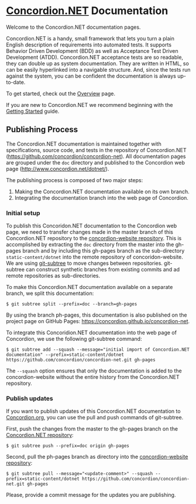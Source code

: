 # [Concordion.NET](http://www.concordion.org/dotnet/) Documentation

Welcome to the Concordion.NET documentation pages.

Concordion.NET is a handy, small framework that lets you turn a plain English description of requirements into automated tests. It supports Behavior Driven Development (BDD) as well as Acceptance Test Driven Development (ATDD). Concordion.NET acceptance tests are so readable, they can double up as system documentation. They are written in HTML, so can be easily hyperlinked into a navigable structure. And, since the tests run against the system, you can be confident the documentation is always up-to-date.

To get started, check out the [Overview](http://www.concordion.org/dotnet/index.html) page.

If you are new to Concordion.NET we recommend beginning with the  [Getting Started](http://www.concordion.org/dotnet/GettingStarted.html) guide.

## Publishing Process

The Concordion.NET documentation is maintained together with specifications, source code, and tests in the repository of Concordion.NET (https://github.com/concordion/concordion-net). All documentation pages are grouped under the `doc` directory and published to the Concordion web page (http://www.concordion.net/dotnet/).

The publishing process is composed of two major steps:

1. Making the Concordion.NET documentation available on its own branch.
2. Integrating the documentation branch into the web page of Concordion.

### Initial setup

To publish this Concoridon.NET documentation to the Concordion web page, we need to transfer changes made in the master branch of this Concordion.NET repository to the [concordion-website repository](https://github.com/concordion/concordion-website). This is accomplished by extracting the `doc` directory from the master into the gh-pages branch and by including this gh-pages branch as the sub-directory `static-content/dotnet` into the remote repository of concoridon-website. We are using [git-subtree](https://github.com/git/git/blob/master/contrib/subtree/git-subtree.txt) to move changes between repositories. git-subtree can construct synthetic branches from existing commits and ad remote repositories as sub-directories.

To make this Concordion.NET documentation available on a separate branch, we split this documentation:
```
$ git subtree split --prefix=doc --branch=gh-pages
```
By using the branch ph-pages, this documentation is also published on the project page on GitHub Pages: https://concordion.github.io/concordion-net.

To integrate this Concoridion.NET documentation into the web page of Concordion, we use the following git-subtree command:
```
$ git subtree add --squash --message="initial import of Concordion.NET documentation" --prefix=static-content/dotnet https://github.com/concordion/concordion-net.git gh-pages
```
The `--squash` option ensures that only the documentation is added to the concordion-website without the entire history from the Concordion.NET repository.

### Publish updates

If you want to publish updates of this Concordion.NET documentation to [Concordion.org](http://www.concordion.org/dotnet/), you can use the pull and push commands of git-subtree.

First, push the changes from the master to the gh-pages branch on the [Concordion.NET repository](https://github.com/concordion/concordion-net):
```
$ git subtree push --prefix=doc origin gh-pages
```

Second, pull the ph-pages branch as directory into the [concordion-website repository](https://github.com/concordion/concordion-website):
```
$ git subtree pull --message="<update-comment>" --squash --prefix=static-content/dotnet https://github.com/concordion/concordion-net.git gh-pages
```
Please, provide a commit message for the updates you are publishing.